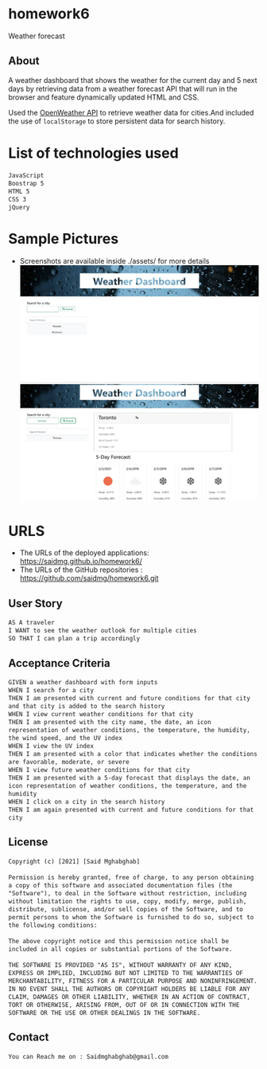 # homework6
Weather forecast


## About

A weather dashboard that shows the weather for the current day and 5 next days by retrieving data from a weather forecast API that will run in the browser and feature dynamically updated HTML and CSS.

Used the [OpenWeather API](https://openweathermap.org/api) to retrieve weather data for cities.And included the use of `localStorage` to store  persistent data for search history.

# List of technologies used
```
JavaScript
Boostrap 5
HTML 5
CSS 3
jQuery
```

# Sample Pictures
* Screenshots are available inside ./assets/ for more details
![GitHub Logo](/Assets/Capture.JPG)
![GitHub Logo](/Assets/Capture1.JPG)


# URLS
* The URLs of the deployed applications:  https://saidmg.github.io/homework6/
* The URLs of the GitHub repositories  :  https://github.com/saidmg/homework6.git

## User Story

```
AS A traveler
I WANT to see the weather outlook for multiple cities
SO THAT I can plan a trip accordingly
```

## Acceptance Criteria

```
GIVEN a weather dashboard with form inputs
WHEN I search for a city
THEN I am presented with current and future conditions for that city and that city is added to the search history
WHEN I view current weather conditions for that city
THEN I am presented with the city name, the date, an icon representation of weather conditions, the temperature, the humidity, the wind speed, and the UV index
WHEN I view the UV index
THEN I am presented with a color that indicates whether the conditions are favorable, moderate, or severe
WHEN I view future weather conditions for that city
THEN I am presented with a 5-day forecast that displays the date, an icon representation of weather conditions, the temperature, and the humidity
WHEN I click on a city in the search history
THEN I am again presented with current and future conditions for that city
```

## License
```
Copyright (c) [2021] [Said Mghabghab]

Permission is hereby granted, free of charge, to any person obtaining a copy of this software and associated documentation files (the "Software"), to deal in the Software without restriction, including without limitation the rights to use, copy, modify, merge, publish, distribute, sublicense, and/or sell copies of the Software, and to permit persons to whom the Software is furnished to do so, subject to the following conditions:

The above copyright notice and this permission notice shall be included in all copies or substantial portions of the Software.

THE SOFTWARE IS PROVIDED "AS IS", WITHOUT WARRANTY OF ANY KIND, EXPRESS OR IMPLIED, INCLUDING BUT NOT LIMITED TO THE WARRANTIES OF MERCHANTABILITY, FITNESS FOR A PARTICULAR PURPOSE AND NONINFRINGEMENT. IN NO EVENT SHALL THE AUTHORS OR COPYRIGHT HOLDERS BE LIABLE FOR ANY CLAIM, DAMAGES OR OTHER LIABILITY, WHETHER IN AN ACTION OF CONTRACT, TORT OR OTHERWISE, ARISING FROM, OUT OF OR IN CONNECTION WITH THE SOFTWARE OR THE USE OR OTHER DEALINGS IN THE SOFTWARE.
```

## Contact
```
You can Reach me on : Saidmghabghab@gmail.com
```
